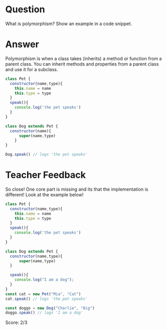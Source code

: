 # Question
What is polymorphism? Show an example in a code snippet.

# Answer
Polymorphism is when a class takes (inherits) a method or function from a parent class. You can inherit methods and properties from a parent class and use it for a subclass.

```js
class Pet {
  constructor(name,type){
    this.name = name
    this.type = type
  }
  speak(){
    console.log('the pet speaks')
  }
}

class Dog extends Pet {
  constructor(name){
      super(name,type)
    }
}

Dog.speak() // logs 'the pet speaks'
```

# Teacher Feedback

So close! One core part is missing and its that the implementation is different! Look at the example below!

```js
class Pet {
  constructor(name,type){
    this.name = name
    this.type = type
  }
  speak(){
    console.log('the pet speaks')
  }
}

class Dog extends Pet {
  constructor(name,type){
      super(name,type)
  }

  speak(){
    console.log("I am a dog");
  }
}
const cat = new Pet("Mia", "Cat")
cat.speak() // logs 'the pet speaks'

const doggo = new Dog("Charlie", "Big")
doggo.speak() // logs 'I am a dog'
```

Score: 2/3